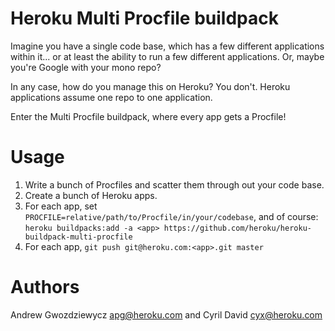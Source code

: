 # Heroku Multi Procfile buildpack

Imagine you have a single code base, which has a few different applications within it... or at least the ability to run a few different applications. Or, maybe you're Google with your mono repo?

In any case, how do you manage this on Heroku? You don't. Heroku applications assume one repo to one application. 

Enter the Multi Procfile buildpack, where every app gets a Procfile!

# Usage

1. Write a bunch of Procfiles and scatter them through out your code base.
2. Create a bunch of Heroku apps.
3. For each app, set `PROCFILE=relative/path/to/Procfile/in/your/codebase`, and of course:
   `heroku buildpacks:add -a <app> https://github.com/heroku/heroku-buildpack-multi-procfile`
4. For each app, `git push git@heroku.com:<app>.git master`

# Authors

Andrew Gwozdziewycz <apg@heroku.com> and Cyril David <cyx@heroku.com>
